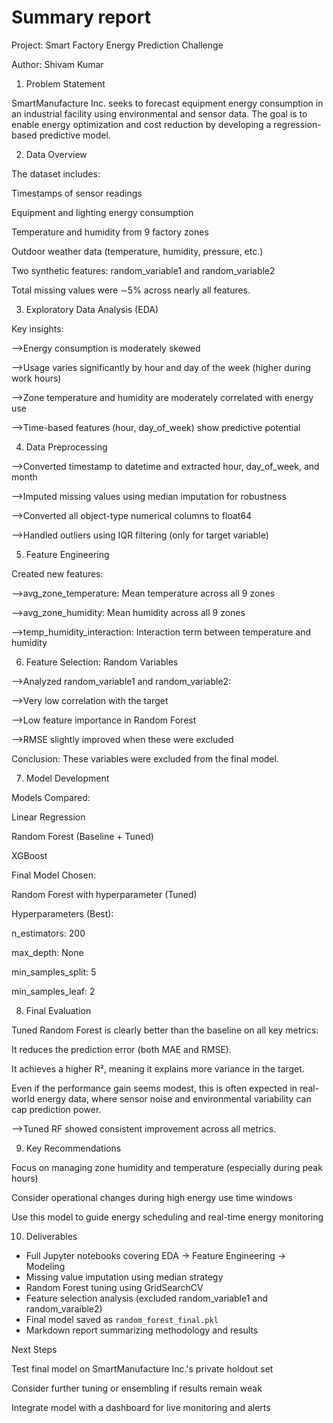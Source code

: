 # Summary report


Project: Smart Factory Energy Prediction Challenge

Author: Shivam Kumar

1. Problem Statement

SmartManufacture Inc. seeks to forecast equipment energy consumption in an industrial facility using environmental and sensor data. The goal is to enable energy optimization and cost reduction by developing a regression-based predictive model.

2. Data Overview

The dataset includes:

Timestamps of sensor readings

Equipment and lighting energy consumption

Temperature and humidity from 9 factory zones

Outdoor weather data (temperature, humidity, pressure, etc.)

Two synthetic features: random_variable1 and random_variable2

Total missing values were ∼5% across nearly all features.

3. Exploratory Data Analysis (EDA)

Key insights:

-->Energy consumption is moderately skewed

-->Usage varies significantly by hour and day of the week (higher during work hours)

-->Zone temperature and humidity are moderately correlated with energy use

-->Time-based features (hour, day_of_week) show predictive potential

4. Data Preprocessing

-->Converted timestamp to datetime and extracted hour, day_of_week, and month

-->Imputed missing values using median imputation for robustness

-->Converted all object-type numerical columns to float64

-->Handled outliers using IQR filtering (only for target variable)

5. Feature Engineering

Created new features:

-->avg_zone_temperature: Mean temperature across all 9 zones

-->avg_zone_humidity: Mean humidity across all 9 zones

-->temp_humidity_interaction: Interaction term between temperature and humidity

6. Feature Selection: Random Variables

-->Analyzed random_variable1 and random_variable2:

-->Very low correlation with the target

-->Low feature importance in Random Forest

-->RMSE slightly improved when these were excluded

Conclusion: These variables were excluded from the final model.

7. Model Development

Models Compared:

Linear Regression

Random Forest (Baseline + Tuned)

XGBoost

Final Model Chosen:

Random Forest with hyperparameter (Tuned)

Hyperparameters (Best):

n_estimators: 200

max_depth: None

min_samples_split: 5

min_samples_leaf: 2

8. Final Evaluation

Tuned Random Forest is clearly better than the baseline on all key metrics:

It reduces the prediction error (both MAE and RMSE).

It achieves a higher R², meaning it explains more variance in the target.

Even if the performance gain seems modest, this is often expected in real-world energy data, where sensor noise and environmental variability can cap prediction power.

-->Tuned RF showed consistent improvement across all metrics.

9. Key Recommendations

Focus on managing zone humidity and temperature (especially during peak hours)

Consider operational changes during high energy use time windows

Use this model to guide energy scheduling and real-time energy monitoring

10. Deliverables
- Full Jupyter notebooks covering EDA → Feature Engineering → Modeling
- Missing value imputation using median strategy
- Random Forest tuning using GridSearchCV
- Feature selection analysis (excluded random_variable1 and random_varaible2)
- Final model saved as `random_forest_final.pkl`
- Markdown report summarizing methodology and results

Next Steps

Test final model on SmartManufacture Inc.'s private holdout set

Consider further tuning or ensembling if results remain weak

Integrate model with a dashboard for live monitoring and alerts